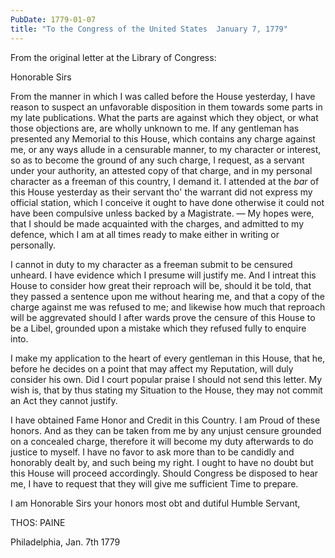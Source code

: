 ```yaml
---
PubDate: 1779-01-07
title: "To the Congress of the United States  January 7, 1779"
---
```


   From the original letter at the Library of Congress:   

   Honorable Sirs

   From the manner in which I was called before the House yesterday, I have
   reason to suspect an unfavorable disposition in them towards some parts in
   my late publications. What the parts are against which they object, or
   what those objections are, are wholly unknown to me. If any gentleman has
   presented any Memorial to this House, which contains any charge against me,
   or any ways allude in a censurable manner, to my character or interest, so
   as to become the ground of any such charge, I request, as a servant under
   your authority, an attested copy of that charge, and in my personal
   character as a freeman of this country, I demand it. I attended at the *bar*
   of this House yesterday as their servant tho' the warrant did not
   express my official station, which I conceive it ought to have done
   otherwise it could not have been compulsive unless backed by a Magistrate. &mdash; 
   My hopes were, that I should be made acquainted with the charges, and
   admitted to my defence, which I am at all times ready to make either in
   writing or personally.

   I cannot in duty to my character as a freeman submit to be censured
   unheard. I have evidence which I presume will justify me. And I intreat
   this House to consider how great their reproach will be, should it be told,
   that they passed a sentence upon me without hearing me, and that a copy of
   the charge against me was refused to me; and likewise how much that
   reproach will be aggrevated should I after wards prove the censure of this
   House to be a Libel, grounded upon a mistake which they refused fully to
   enquire into.

   I make my application to the heart of every gentleman in this House, that he, 
   before he decides on a point that may affect my Reputation, will duly
   consider his own. Did I court popular praise I should not send this
   letter. My wish is, that by thus stating my Situation to the House, they
   may not commit an Act they cannot justify.

   I have obtained Fame Honor and Credit in this Country. I am Proud of
   these honors. And as they can be taken from me by any unjust censure
   grounded on a concealed charge, therefore it will become my duty
   afterwards to do justice to myself. I have no favor to ask more than to be
   candidly and honorably dealt by, and such being my right. I ought to have
   no doubt but this House will proceed accordingly. Should Congress be
   disposed to hear me, I have to request that they will give me sufficient
   Time to prepare.

   I am Honorable Sirs your honors most obt and dutiful Humble Servant,

   THOS: PAINE
   
   Philadelphia, Jan. 7th 1779



